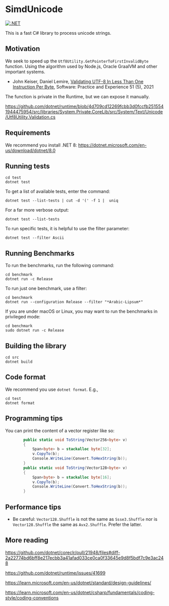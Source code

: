 # SimdUnicode
[![.NET](https://github.com/simdutf/SimdUnicode/actions/workflows/dotnet.yml/badge.svg)](https://github.com/simdutf/SimdUnicode/actions/workflows/dotnet.yml)

This is a fast C# library to process unicode strings.


## Motivation

We seek to speed up the `Utf8Utility.GetPointerToFirstInvalidByte` function. Using the algorithm used by Node.js, Oracle GraalVM  and other important systems.

- John Keiser, Daniel Lemire, [Validating UTF-8 In Less Than One Instruction Per Byte](https://arxiv.org/abs/2010.03090), Software: Practice and Experience 51 (5), 2021

The function is private in the Runtime, but we can expose it manually.

https://github.com/dotnet/runtime/blob/4d709cd12269fcbb3d0fccfb2515541944475954/src/libraries/System.Private.CoreLib/src/System/Text/Unicode/Utf8Utility.Validation.cs


## Requirements

We recommend you install .NET 8: https://dotnet.microsoft.com/en-us/download/dotnet/8.0


## Running tests

```
cd test
dotnet test
```

To get a list of available tests, enter the command:

```
dotnet test --list-tests | cut -d '(' -f 1 |  uniq
```

For a far more verbose output:

```
dotnet test --list-tests
```

To run specific tests, it is helpful to use the filter parameter:


```
dotnet test --filter Ascii
```

## Running Benchmarks

To run the benchmarks, run the following command:
```
cd benchmark
dotnet run -c Release
```

To run just one benchmark, use a filter:

```
cd benchmark
dotnet run --configuration Release --filter "*Arabic-Lipsum*"
```

If you are under macOS or Linux, you may want to run the benchmarks in privileged mode:

```
cd benchmark
sudo dotnet run -c Release
```

## Building the library

```
cd src
dotnet build
```

## Code format

We recommend you use `dotnet format`. E.g.,

```
cd test
dotnet format
```

## Programming tips

You can print the content of a vector register like so:

```C#
        public static void ToString(Vector256<byte> v)
        {
            Span<byte> b = stackalloc byte[32];
            v.CopyTo(b);
            Console.WriteLine(Convert.ToHexString(b));
        }
        public static void ToString(Vector128<byte> v)
        {
            Span<byte> b = stackalloc byte[16];
            v.CopyTo(b);
            Console.WriteLine(Convert.ToHexString(b));
        }
```

## Performance tips

- Be careful: `Vector128.Shuffle` is not the same as `Ssse3.Shuffle` nor is  `Vector128.Shuffle` the same as `Avx2.Shuffle`. Prefer the latter.

## More reading 


https://github.com/dotnet/coreclr/pull/21948/files#diff-2a22774bd6bff8e217ecbb3a41afad033ce0ca0f33645e9d8f5bdf7c9e3ac248

https://github.com/dotnet/runtime/issues/41699

https://learn.microsoft.com/en-us/dotnet/standard/design-guidelines/

https://learn.microsoft.com/en-us/dotnet/csharp/fundamentals/coding-style/coding-conventions
